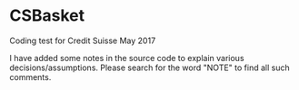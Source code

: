 # CSBasket
Coding test for Credit Suisse May 2017

I have added some notes in the source code to explain various decisions/assumptions. Please search for the word "NOTE" to find all such comments.
